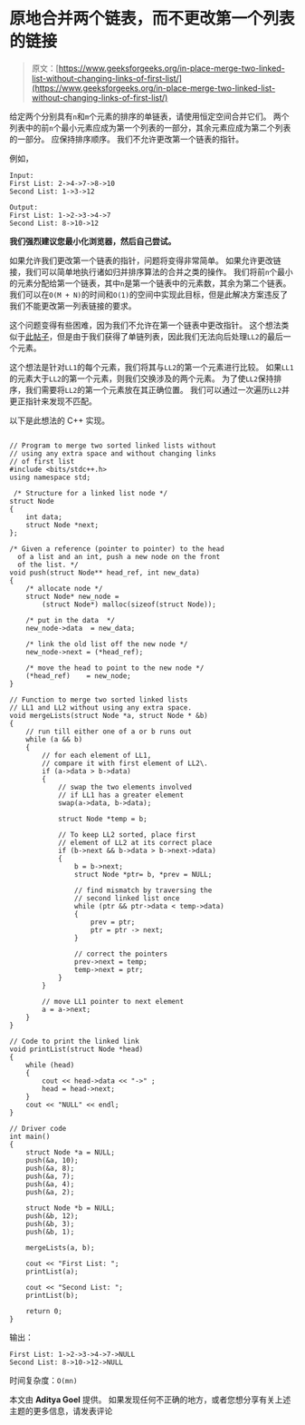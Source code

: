 # 原地合并两个链表，而不更改第一个列表的链接

> 原文：[https://www.geeksforgeeks.org/in-place-merge-two-linked-list-without-changing-links-of-first-list/](https://www.geeksforgeeks.org/in-place-merge-two-linked-list-without-changing-links-of-first-list/)

给定两个分别具有`n`和`m`个元素的排序的单链表，请使用恒定空间合并它们。 两个列表中的前`n`个最小元素应成为第一个列表的一部分，其余元素应成为第二个列表的一部分。 应保持排序顺序。 我们不允许更改第一个链表的指针。

例如，

```
Input:
First List: 2->4->7->8->10
Second List: 1->3->12

Output: 
First List: 1->2->3->4->7
Second List: 8->10->12

```

**我们强烈建议您最小化浏览器，然后自己尝试。**

如果允许我们更改第一个链表的指针，问题将变得非常简单。 如果允许更改链接，我们可以简单地执行诸如归并排序算法的合并之类的操作。 我们将前`n`个最小的元素分配给第一个链表，其中`n`是第一个链表中的元素数，其余为第二个链表。 我们可以在`O(M + N)`的时间和`O(1)`的空间中实现此目标，但是此解决方案违反了我们不能更改第一列表链接的要求。

这个问题变得有些困难，因为我们不允许在第一个链表中更改指针。 这个想法类似于[此帖子](https://www.geeksforgeeks.org/merge-two-sorted-arrays-o1-extra-space/)，但是由于我们获得了单链列表，因此我们无法向后处理`LL2`的最后一个元素。

这个想法是针对`LL1`的每个元素，我们将其与`LL2`的第一个元素进行比较。 如果`LL1`的元素大于`LL2`的第一个元素，则我们交换涉及的两个元素。 为了使`LL2`保持排序，我们需要将`LL2`的第一个元素放在其正确位置。 我们可以通过一次遍历`LL2`并更正指针来发现不匹配。

以下是此想法的 C++ 实现。

```

// Program to merge two sorted linked lists without 
// using any extra space and without changing links 
// of first list 
#include <bits/stdc++.h> 
using namespace std; 

 /* Structure for a linked list node */
struct Node 
{ 
    int data; 
    struct Node *next; 
}; 

/* Given a reference (pointer to pointer) to the head 
  of a list and an int, push a new node on the front 
  of the list. */
void push(struct Node** head_ref, int new_data) 
{ 
    /* allocate node */
    struct Node* new_node = 
        (struct Node*) malloc(sizeof(struct Node)); 

    /* put in the data  */
    new_node->data  = new_data; 

    /* link the old list off the new node */
    new_node->next = (*head_ref); 

    /* move the head to point to the new node */
    (*head_ref)    = new_node; 
} 

// Function to merge two sorted linked lists 
// LL1 and LL2 without using any extra space. 
void mergeLists(struct Node *a, struct Node * &b) 
{ 
    // run till either one of a or b runs out 
    while (a && b) 
    { 
        // for each element of LL1, 
        // compare it with first element of LL2\. 
        if (a->data > b->data) 
        { 
            // swap the two elements involved 
            // if LL1 has a greater element 
            swap(a->data, b->data); 

            struct Node *temp = b; 

            // To keep LL2 sorted, place first 
            // element of LL2 at its correct place 
            if (b->next && b->data > b->next->data) 
            { 
                b = b->next; 
                struct Node *ptr= b, *prev = NULL; 

                // find mismatch by traversing the 
                // second linked list once 
                while (ptr && ptr->data < temp->data) 
                { 
                    prev = ptr; 
                    ptr = ptr -> next; 
                } 

                // correct the pointers 
                prev->next = temp; 
                temp->next = ptr; 
            } 
        } 

        // move LL1 pointer to next element 
        a = a->next; 
    } 
} 

// Code to print the linked link 
void printList(struct Node *head) 
{ 
    while (head) 
    { 
        cout << head->data << "->" ; 
        head = head->next; 
    } 
    cout << "NULL" << endl; 
} 

// Driver code 
int main() 
{ 
    struct Node *a = NULL; 
    push(&a, 10); 
    push(&a, 8); 
    push(&a, 7); 
    push(&a, 4); 
    push(&a, 2); 

    struct Node *b = NULL; 
    push(&b, 12); 
    push(&b, 3); 
    push(&b, 1); 

    mergeLists(a, b); 

    cout << "First List: "; 
    printList(a); 

    cout << "Second List: "; 
    printList(b); 

    return 0; 
} 

```

输出：

```
First List: 1->2->3->4->7->NULL
Second List: 8->10->12->NULL

```

时间复杂度：`O(mn)`

本文由 **Aditya Goel** 提供。 如果发现任何不正确的地方，或者您想分享有关上述主题的更多信息，请发表评论

